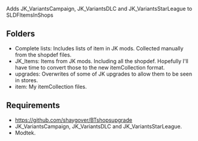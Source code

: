 Adds JK_VariantsCampaign, JK_VariantsDLC and JK_VariantsStarLeague to SLDFItemsInShops

## Folders
- Complete lists: Includes lists of item in JK mods. Collected manually from the shopdef files.
- JK_Items: Items from JK mods. Including all the shopdef. Hopefully I'll have time to convert those to the new itemCollection format.
- upgrades: Overwrites of some of JK upgrades to allow them to be seen in stores.
- item: My itemCollection files.

## Requirements
- https://github.com/shaygover/BTshopsupgrade
- JK_VariantsCampaign, JK_VariantsDLC and JK_VariantsStarLeague.
- Modtek.
